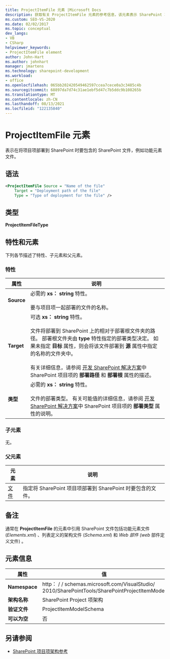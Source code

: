 ```yaml
---
title: ProjectItemFile 元素 |Microsoft Docs
description: 获取有关 ProjectItemFile 元素的参考信息，该元素表示 SharePoint 项目项 XML 架构引用中的项目项文件。
ms.custom: SEO-VS-2020
ms.date: 02/02/2017
ms.topic: conceptual
dev_langs:
- VB
- CSharp
helpviewer_keywords:
- ProjectItemFile element
author: John-Hart
ms.author: johnhart
manager: jmartens
ms.technology: sharepoint-development
ms.workload:
- office
ms.openlocfilehash: 065bb202420549462597ccea7cece0a3c3485c4b
ms.sourcegitcommit: 68897da7d74c31ae1ebf5d47c7b5ddc9b108265b
ms.translationtype: MT
ms.contentlocale: zh-CN
ms.lasthandoff: 08/13/2021
ms.locfileid: "122135840"
---
```

# <a name="projectitemfile-element"></a>ProjectItemFile 元素
  表示在将项目项部署到 SharePoint 时要包含的 SharePoint 文件，例如功能元素文件。

## <a name="syntax"></a>语法

```xml
<ProjectItemFile Source = "Name of the file"
    Target = "Deployment path of the file"
    Type = "Type of deployment for the file" />
```

## <a name="type"></a>类型
 **ProjectItemFileType**

## <a name="attributes-and-elements"></a>特性和元素
 下列各节描述了特性、子元素和父元素。

### <a name="attributes"></a>特性

|属性|说明|
|---------------|-----------------|
|**Source**|必需的 **xs： string** 特性。<br /><br /> 要与项目项一起部署的文件的名称。|
|**Target**|可选 **xs： string** 特性。<br /><br /> 文件将部署到 SharePoint 上的相对于部署根文件夹的路径。 部署根文件夹由 **type** 特性指定的部署类型决定。 如果未指定 **目标** 属性，则会将该文件部署到 **源** 属性中指定的名称的文件夹中。<br /><br /> 有关详细信息，请参阅 [开发 SharePoint 解决方案](../sharepoint/developing-sharepoint-solutions.md)中 SharePoint 项目项的 **部署路径** 和 **部署根** 属性的描述。|
|**类型**|必需的 **xs： string** 特性。<br /><br /> 文件的部署类型。 有关可能值的详细信息，请参阅 [开发 SharePoint 解决方案](../sharepoint/developing-sharepoint-solutions.md)中 SharePoint 项目项的 **部署类型** 属性的说明。|

### <a name="child-elements"></a>子元素
 无。

### <a name="parent-elements"></a>父元素

|元素|说明|
|-------------|-----------------|
|[文件](../sharepoint/files-element.md)|指定将 SharePoint 项目项部署到 SharePoint 时要包含的文件。|

## <a name="remarks"></a>备注
 通常在 **ProjectItemFile** 的元素中引用 SharePoint 文件包括功能元素文件 (*Elements.xml*) 、列表定义的架构文件 (*Schema.xml*) 和 *Web 部件 (web* 部件定义文件) 。

## <a name="element-information"></a>元素信息

|属性|值|
|-|-|
|**Namespace**|http： \/ \/ schemas.microsoft.com/VisualStudio/<br>2010/SharePointTools/SharePointProjectItemModel|
|**架构名称**|SharePoint Project 项架构|
|**验证文件**|ProjectItemModelSchema|
|**可以为空**|否|

## <a name="see-also"></a>另请参阅
- [SharePoint 项目项架构参考](../sharepoint/sharepoint-project-item-schema-reference.md)
